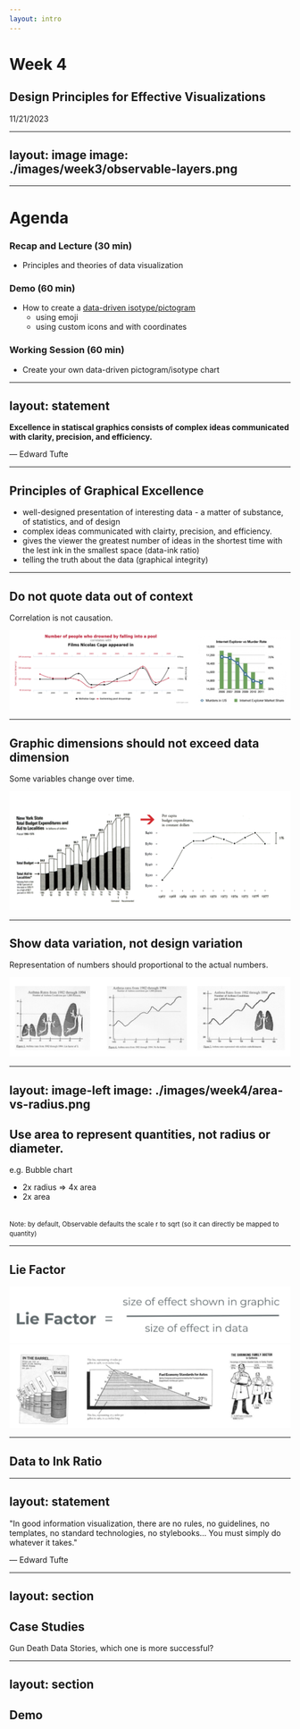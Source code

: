 ```yaml
---
layout: intro
---
```


# Week 4
## Design Principles for Effective Visualizations
11/21/2023

<Credit />

---
layout: image
image: ./images/week3/observable-layers.png
---

<!-- Last week, we introduced the grammer of graphics and how the Observable Plot grammer is based upon that concept. We talked about marks, scales and channels(and constant). Observable Plot lets us compose charts starting from Marks instead of chart types. We talked about general rules mapping data dimensions to graphic dimensions, which aligns with the Observable Plot semantics. -->

---

# Agenda

### Recap and Lecture (30 min)
- Principles and theories of data visualization
### Demo (60 min)
- How to create a [data-driven isotype/pictogram](https://observablehq.com/d/929667581b308364)
    - using emoji
    - using custom icons and with coordinates
### Working Session (60 min)
- Create your own data-driven pictogram/isotype chart

<!-- Today we are going to talk about the principles of data visualization. We will revisit some of the rule of thumb and concepts we came across earlier. 

Last week I asked you to prepare some summary statistics, and provided you some readings about isotype charts. The main activity today is going to be around creating a isotype chart on your own. I will first demo how to build them from scratch. The plan is to move through the slides rather quickly and we save the majority of time for demo and working session.  -->


---
layout: statement
---

**Excellence in statiscal graphics consists of complex ideas communicated with clarity, precision, and efficiency.**

— Edward Tufte


--- 

## Principles of Graphical Excellence

- well-designed presentation of interesting data - a matter of substance, of statistics, and of design
- complex ideas communicated with clairty, precision, and efficiency.
- gives the viewer the greatest number of ideas in the shortest time with the lest ink in the smallest space (data-ink ratio)
- telling the truth about the data (graphical integrity)

<!-- Graphical displays should:

- show the data
- induce the viewer to think about the substance rather than about methodology, graphic design, the techonolgy of graphic producation or something else
- avoid distrorting what the data have to say
- present many numbers in a small space (ink-to-data ratio)
- make large data sets coherent
- encourage the eye to compare different pieces of data
- reveal the data at several levels of detail, from a broad overview to the fine structure (overview as default, details on demand)
- serve a reasonably clear purpose: description, exploration, tabulation, or decoration
- be closely integrated with the statistical and verbal descriptions of a dataset -->

--- 

## Do not quote data out of context

Correlation is not causation.

<img src="/images/week4/correlation-not-causation.png" />

<!-- 
Do not quote data out of context. 
Correlation is not causation. -->


--- 

## Graphic dimensions should not exceed data dimension

Some variables change over time. 

<img src="/images/week4/data-dimension.png" />

<!-- 
Do not quote data out of context. 
Correlation is not causation. -->

--- 

## Show data variation, not design variation

Representation of numbers should proportional to the actual numbers.

<img src="/images/week4/design-variation.png" />

<!-- 
Do not quote data out of context. 
Correlation is not causation. -->


--- 
layout: image-left
image: ./images/week4/area-vs-radius.png
---

## Use area to represent quantities, not radius or diameter. 
e.g. Bubble chart

- 2x radius => 4x area
- 2x area

<br>
<small>
Note: by default, Observable defaults the scale r to sqrt (so it can directly be mapped to quantity)
</small>

<!-- 
Do not quote data out of context. 
Correlation is not causation. -->

---

## Lie Factor

<img src="/images/week4/lie-factor.png" />
<img src="/images/week4/lie-factor-examples.png" />

<!-- The representation of numbers, as physically measured on the surface of the graphic itself, should be directly proportional to the quantities represented. -->

---

## Data to Ink Ratio




---
layout: statement
---

"In good information visualization, there are no rules, no guidelines, no templates, no standard technologies, no stylebooks… You must simply do whatever it takes."

— Edward Tufte

<!-- Although we just went through a lot of principles and theories most and put forward or reinforced by Edward Tufted. I want to end with this quote of his.  Knowing you audience is important - if you are writing an academic paper, you would choose , but if it's for a more broader audience and none technical audience, creativity, good design and communication are also important for explanatory dataviz.Guidelines are meant to be followed not worshiped. Learn the rules like a pro, so you can break them like an artist. For example, the maximizing the data ink ratio. However, in any case, some principles should always be followed - a dataviz should never distort the data. -->


---
layout: section
---

## Case Studies


Gun Death Data Stories, which one is more successful?


---
layout: section
---

## Demo


